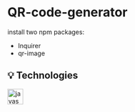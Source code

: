 # QR-code-generator

install two npm packages:
- Inquirer
- qr-image

## 💡 Technologies
  <p align="left">
    <img src="https://www.citypng.com/public/uploads/preview/js-javascript-round-logo-icon-png-11662226392lsrrajcm0y.png" alt="javascript" width="35" height="35"/>
  </p>


